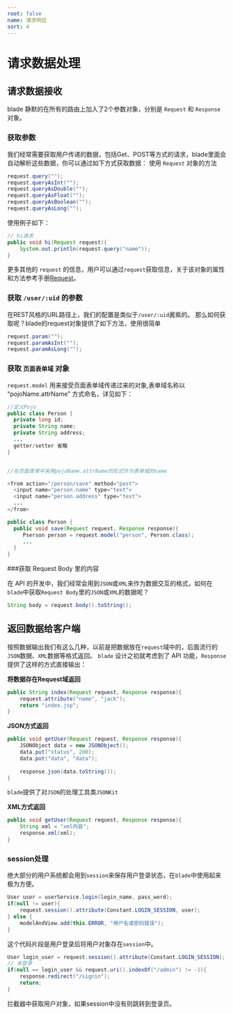 ```yaml
---
root: false
name: 请求响应
sort: 4
---
```


# 请求数据处理

## 请求数据接收

blade 静默的在所有的路由上加入了2个参数对象，分别是 `Request` 和 `Response` 对象。

### 获取参数

我们经常需要获取用户传递的数据，包括Get、POST等方式的请求，blade里面会自动解析这些数据，你可以通过如下方式获取数据：
使用 `Request` 对象的方法

```java
request.query("");
request.queryAsInt("");
request.queryAsDouble("");
request.queryAsFloat("");
request.queryAsBoolean("");
request.queryAsLong("");
```

使用例子如下：

```java
// hi请求
public void hi(Request request){
    System.out.println(request.query("name"));
}
```

更多其他的 `request` 的信息，用户可以通过`request`获取信息，关于该对象的属性和方法参考手册[Request](http://bladejava.com/apidocs/com/blade/web/http/Request.html)。

### 获取 `/user/:uid` 的参数

在REST风格的URL路径上，我们的配置是类似于`/user/:uid`酱紫的。
那么如何获取呢？blade的request对象提供了如下方法，使用很简单

```java
request.param("");
request.paramAsInt("");
request.paramAsLong("");
```

### 获取 `页面表单域` 对象

`request.model` 用来接受页面表单域传递过来的对象,表单域名称以 “pojoName.attrName” 方式命名，详见如下：
```java
//定义Pojo
public class Person {
  private long id;
  private String name;
  private String address;
  ...
  getter/setter 省略
}


//在页面表单中采用pojoName.attrName的形式作为表单域的name

<from action="/person/save" method="post">
  <input name="person.name" type="text">
  <input name="person.address" type="text">
  ...
</from>

public class Person {
  public void save(Request request, Response response){
     Pserson person = request.model("person", Person.class);
     ...
  }
}
```

###获取 Request Body 里的内容

在 API 的开发中，我们经常会用到`JSON`或`XML`来作为数据交互的格式，如何在`blade`中获取`Request Body`里的`JSON`或`XML`的数据呢？

```java
String body = request.body().toString();
```

## 返回数据给客户端

按照数据输出我们有这么几种，以前是把数据放在`request`域中的，后面流行的`JSON`数据、`XML`数据等格式返回。
`blade` 设计之初就考虑到了 API 功能，`Response`提供了这样的方式直接输出：

**将数据存在Request域返回**

```java
public String index(Request request, Response response){
    request.attribute("name", "jack");
    return "index.jsp";
}
```

**JSON方式返回**

```java
public void getUser(Request request, Response response){
	JSONObject data = new JSONObject();
    data.put("status", 200);
    data.put("data", "data");
    
    response.json(data.toString());
}
```

`blade`提供了对`JSON`的处理工具类`JSONKit`

**XML方式返回**

```java
public void getUser(Request request, Response response){
    String xml = "xml内容";
    response.xml(xml);
}
```

### session处理

绝大部分的用户系统都会用到`session`来保存用户登录状态，在`blade`中使用起来极为方便。

```java
User user = userService.login(login_name, pass_word);
if(null != user){
    request.session().attribute(Constant.LOGIN_SESSION, user);
} else {
    modelAndView.add(this.ERROR, "用户名或密码错误");
}
```

这个代码片段是用户登录后将用户对象存在`session`中。

```java
User login_user = request.session().attribute(Constant.LOGIN_SESSION);
// 未登录
if(null == login_user && request.uri().indexOf("/admin") != -1){
    response.redirect("/signin");
    return;
}
```

拦截器中获取用户对象，如果session中没有则跳转到登录页。
